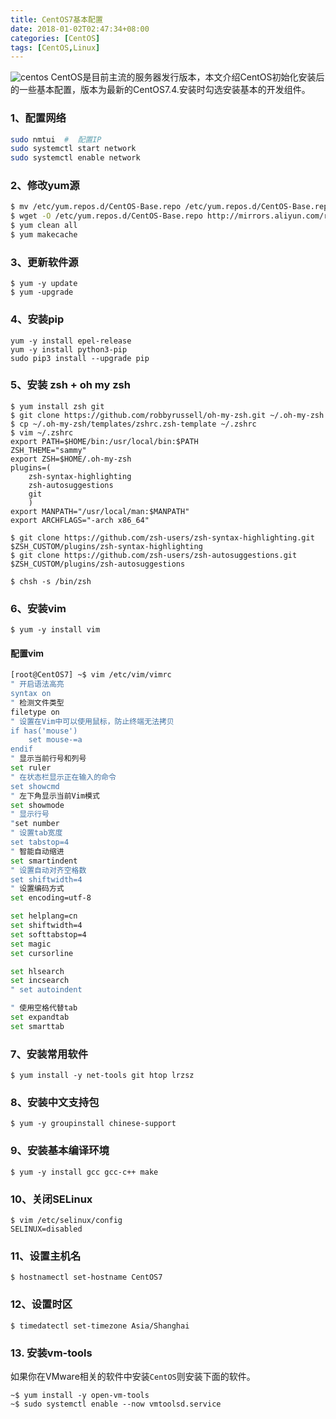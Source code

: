 ```yaml
---
title: CentOS7基本配置
date: 2018-01-02T02:47:34+08:00
categories: [CentOS]
tags: [CentOS,Linux]
---
```


![centos](/images/centos.png "CentOS")
CentOS是目前主流的服务器发行版本，本文介绍CentOS初始化安装后的一些基本配置，版本为最新的CentOS7.4.安装时勾选安装基本的开发组件。

<!--more-->

### 1、配置网络
```sh
sudo nmtui  #  配置IP
sudo systemctl start network
sudo systemctl enable network 
```

### 2、修改yum源

```sh
$ mv /etc/yum.repos.d/CentOS-Base.repo /etc/yum.repos.d/CentOS-Base.repo.backup
$ wget -O /etc/yum.repos.d/CentOS-Base.repo http://mirrors.aliyun.com/repo/Centos-7.repo
$ yum clean all
$ yum makecache
```

### 3、更新软件源

```shell
$ yum -y update
$ yum -upgrade
```

### 4、安装pip

```shell
yum -y install epel-release
yum -y install python3-pip
sudo pip3 install --upgrade pip
```

### 5、安装 zsh + oh my zsh

```shell
$ yum install zsh git
$ git clone https://github.com/robbyrussell/oh-my-zsh.git ~/.oh-my-zsh
$ cp ~/.oh-my-zsh/templates/zshrc.zsh-template ~/.zshrc
$ vim ~/.zshrc
export PATH=$HOME/bin:/usr/local/bin:$PATH
ZSH_THEME="sammy"
export ZSH=$HOME/.oh-my-zsh
plugins=(
	zsh-syntax-highlighting
	zsh-autosuggestions
	git
	)
export MANPATH="/usr/local/man:$MANPATH"
export ARCHFLAGS="-arch x86_64"

$ git clone https://github.com/zsh-users/zsh-syntax-highlighting.git $ZSH_CUSTOM/plugins/zsh-syntax-highlighting
$ git clone https://github.com/zsh-users/zsh-autosuggestions.git $ZSH_CUSTOM/plugins/zsh-autosuggestions

$ chsh -s /bin/zsh

```

### 6、安装vim

    $ yum -y install vim

#### 配置vim

```sh
[root@CentOS7] ~$ vim /etc/vim/vimrc
" 开启语法高亮
syntax on 
" 检测文件类型
filetype on
" 设置在Vim中可以使用鼠标，防止终端无法拷贝
if has('mouse')
    set mouse-=a
endif
" 显示当前行号和列号
set ruler
" 在状态栏显示正在输入的命令
set showcmd
" 左下角显示当前Vim模式
set showmode
" 显示行号
"set number
" 设置tab宽度
set tabstop=4  
" 智能自动缩进
set smartindent
" 设置自动对齐空格数
set shiftwidth=4
" 设置编码方式
set encoding=utf-8

set helplang=cn
set shiftwidth=4
set softtabstop=4
set magic
set cursorline

set hlsearch
set incsearch
" set autoindent

" 使用空格代替tab
set expandtab
set smarttab
```

### 7、安装常用软件

	$ yum install -y net-tools git htop lrzsz

### 8、安装中文支持包

    $ yum -y groupinstall chinese-support

### 9、安装基本编译环境

    $ yum -y install gcc gcc-c++ make

### 10、关闭SELinux

```shell
$ vim /etc/selinux/config
SELINUX=disabled
```

### 11、设置主机名

```shell
$ hostnamectl set-hostname CentOS7
```

### 12、设置时区

```shell
$ timedatectl set-timezone Asia/Shanghai
```

### 13. 安装vm-tools

如果你在VMware相关的软件中安装`CentOS`则安装下面的软件。

```shell
~$ yum install -y open-vm-tools
~$ sudo systemctl enable --now vmtoolsd.service
```

